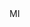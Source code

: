 <?xml version="1.0" encoding="UTF-8"?>
<CustomMetadata xmlns="http://soap.sforce.com/2006/04/metadata">
    <label>MI</label>
</CustomMetadata>

